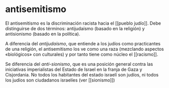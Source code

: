 # antisemitismo
El antisemitismo es la discriminación racista hacia el [[pueblo judío]]. Debe distinguirse de dos términos: antijudaísmo (basado en la religión) y antisionismo (basado en la política).

A diferencia del *antijudaísmo*, que entiende a los judíos como practicantes de una religión, el antisemitismo los ve como una raza (mezclando aspectos «biológicos» con culturales) y por tanto tiene como núcleo el [[racismo]].

Se diferencia del *anti-sionismo*, que es una posición general contra las iniciativas imperialistas del Estado de Israel en la franja de Gaza y Cisjordania. No todos los habitantes del estado israelí son judíos, ni todos los judíos son ciudadanos israelíes (ver [[sionismo]])